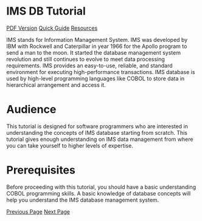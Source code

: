 # IMS DB Tutorial
[PDF Version](../ims_db/ims_db_pdf_version.md)
[Quick Guide](../ims_db/ims_db_quick_guide.md)
[Resources](../ims_db/ims_db_useful_resources.md)

IMS stands for Information Management System. IMS was developed by IBM with Rockwell and Caterpillar in year 1966 for the Apollo program to send a man to the moon. It started the database management system revolution and still continues to evolve to meet data processing requirements. IMS provides an easy-to-use, reliable, and standard environment for executing high-performance transactions. IMS database is used by high-level programming languages like COBOL to store data in hierarchical arrangement and access it.

# Audience
This tutorial is designed for software programmers who are interested in understanding the concepts of IMS database starting from scratch. This tutorial gives enough understanding on IMS data management from where you can take yourself to higher levels of expertise.

# Prerequisites
Before proceeding with this tutorial, you should have a basic understanding COBOL programming skills. A basic knowledge of database concepts will help you understand the IMS database management system.


[Previous Page](../ims_db/index.md) [Next Page](../ims_db/ims_db_overview.md) 
